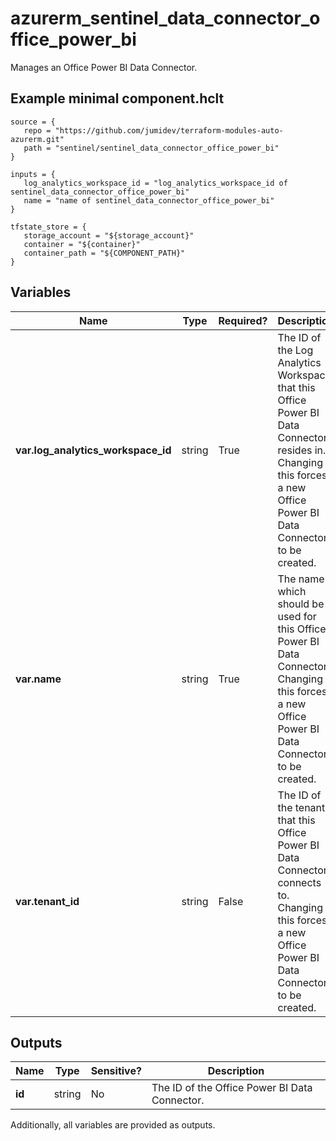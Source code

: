 # azurerm_sentinel_data_connector_office_power_bi

Manages an Office Power BI Data Connector.

## Example minimal component.hclt

```hcl
source = {
   repo = "https://github.com/jumidev/terraform-modules-auto-azurerm.git" 
   path = "sentinel/sentinel_data_connector_office_power_bi" 
}

inputs = {
   log_analytics_workspace_id = "log_analytics_workspace_id of sentinel_data_connector_office_power_bi" 
   name = "name of sentinel_data_connector_office_power_bi" 
}

tfstate_store = {
   storage_account = "${storage_account}" 
   container = "${container}" 
   container_path = "${COMPONENT_PATH}" 
}

```

## Variables

| Name | Type | Required? |  Description |
| ---- | ---- | --------- |  ----------- |
| **var.log_analytics_workspace_id** | string | True | The ID of the Log Analytics Workspace that this Office Power BI Data Connector resides in. Changing this forces a new Office Power BI Data Connector to be created. | 
| **var.name** | string | True | The name which should be used for this Office Power BI Data Connector. Changing this forces a new Office Power BI Data Connector to be created. | 
| **var.tenant_id** | string | False | The ID of the tenant that this Office Power BI Data Connector connects to. Changing this forces a new Office Power BI Data Connector to be created. | 



## Outputs

| Name | Type | Sensitive? | Description |
| ---- | ---- | --------- | --------- |
| **id** | string | No  | The ID of the Office Power BI Data Connector. | 

Additionally, all variables are provided as outputs.
